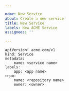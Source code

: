 ```yaml
---

name: New Service
about: Create a new service
title: New Service
labels: New ACME Service
assignees: ''

---
```


    apiVersion: acme.com/v1
    kind: Service
    metadata:
        name: <service name>
    labels:
        app: <app name>
    repo:
        name: <repository name>
        owner: <owner>
